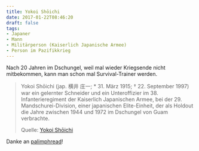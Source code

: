 ```yaml
---
title: Yokoi Shōichi
date: 2017-01-22T08:46:20
draft: false
tags:
- Japaner
- Mann
- Militärperson (Kaiserlich Japanische Armee)
- Person im Pazifikkrieg
---
```


Nach 20 Jahren im Dschungel, weil mal wieder Kriegsende nicht mitbekommen,
kann man schon mal Survival-Trainer werden.

> Yokoi Shōichi (jap.  横井 庄一; * 31. März 1915; † 22. September 1997)
> war ein gelernter Schneider und ein Unteroffizier im 38.
> Infanterieregiment der Kaiserlich Japanischen Armee, bei der 29.
> Mandschurei-Division, einer japanischen Elite-Einheit, der als Holdout
> die Jahre zwischen 1944 und 1972 im Dschungel von Guam verbrachte.
>
> Quelle: [Yokoi Shōichi](https://de.wikipedia.org/wiki/Yokoi_Shōichi)

Danke an [palimphread](https://twitter.com/palimphread)!
